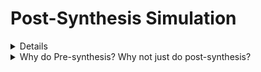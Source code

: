 # Post-Synthesis Simulation

<details>
  
<summarry> Introduction </summarry>
<br>
* Post-synthesis simulation is essential for validating the functionality, performance, and reliability of the designs before they are fabricated.
* Purpose of Post-synthesis simulation
  ---- Verification
  ---- Timing Analysis
  ---- Power Analysis
  ---- Functional Validation
* Stages of Post-Synthesis Simulation
  ---- Gate-Level Simulation
  ---- Static Timing Analysis (STA)
  ---- Dynamic Simulation
  ---- Power Simulation
 
</details>


<details>
  
<summary> Why do Pre-synthesis? Why not just do post-synthesis?</summary>
<br>

* Pre-synthesis simulation done according to the logic designed -----> It only checks the functionality
* Post-synthesis simulation/ `'Gate Level Simulation'` is done after synthesis considering each and every gate delays into account. Reports the violations both in functionality and timing.
* This also shows the mismatches that are due to wrong usage of operators and inference of latches.
  ---- For example: Using `'X'` (Simulator terms/ synthesizer terms) - `"Unknown"/"Don't care"` 

</details>
